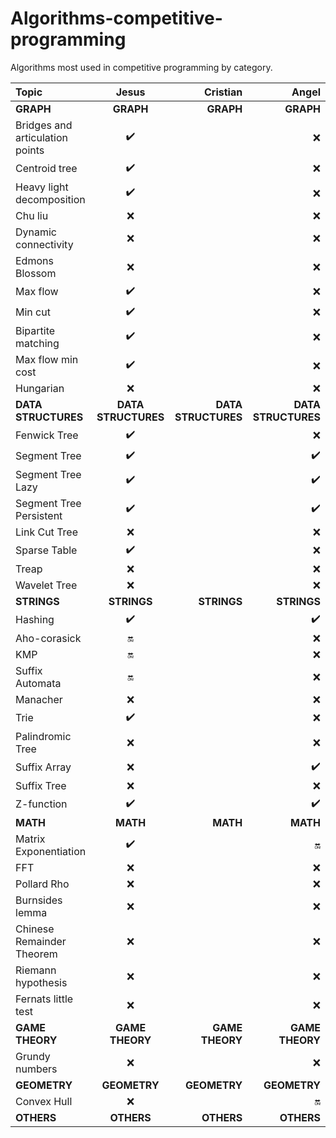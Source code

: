 # Algorithms-competitive-programming
Algorithms most used in competitive programming by category.


| Topic    | Jesus     | Cristian     |  Angel |
| :------------- | :----------: | -----------: | -----------: | 
|<strong>GRAPH</strong>  |<strong>GRAPH</strong>|<strong>GRAPH</strong>|<strong>GRAPH</strong>| 
| Bridges and articulation points | :heavy_check_mark: |  | :x: | 
| Centroid tree | :heavy_check_mark: |  | :x: | 
| Heavy light decomposition | :heavy_check_mark: |  | :x: | 
| Chu liu | :x: |  | :x: | 
| Dynamic connectivity | :x: |  | :x: | 
| Edmons Blossom | :x: |  | :x: | 
| Max flow | :heavy_check_mark: |  | :x: | 
| Min cut | :heavy_check_mark: |  | :x: | 
| Bipartite matching | :heavy_check_mark: |  | :x: | 
| Max flow min cost | :heavy_check_mark: |  | :x: | 
| Hungarian | :x: |  | :x: | 
| <strong>DATA STRUCTURES</strong> |<strong>DATA STRUCTURES</strong>| <strong>DATA STRUCTURES</strong> | <strong>DATA STRUCTURES</strong> | 
| Fenwick Tree | :heavy_check_mark: |  | :x: | 
| Segment Tree |:heavy_check_mark: |  |:heavy_check_mark: | 
| Segment Tree Lazy | :heavy_check_mark: |  | :heavy_check_mark:| 
| Segment Tree Persistent | :heavy_check_mark:|  | :heavy_check_mark:| 
| Link Cut Tree | :x: |  | :x: | 
| Sparse Table |:heavy_check_mark:  |  | :x: | 
| Treap | :x: |  | :x: | 
| Wavelet Tree | :x: |  | :x: | 
| <strong>STRINGS</strong>|<strong>STRINGS</strong>  | <strong>STRINGS</strong> | <strong>STRINGS</strong>| 
| Hashing |:heavy_check_mark:  |  | :heavy_check_mark:| 
| Aho-corasick | :on: |  | :x: | 
| KMP | :on: |  | :x: | 
| Suffix Automata | :on: |  | :x: | 
| Manacher | :x: |  | :x: | 
| Trie |:heavy_check_mark: |  | :x: | 
| Palindromic Tree | :x: |  | :x: | 
| Suffix Array |:x:  |  | :heavy_check_mark: | 
| Suffix Tree | :x: |  | :x: | 
| Z-function | :heavy_check_mark: |  | :heavy_check_mark: | 
|<strong>MATH</strong>| <strong>MATH</strong>| <strong>MATH</strong>| <strong>MATH</strong>| 
| Matrix Exponentiation | :heavy_check_mark: |  | :on: | 
| FFT | :x: |  | :x: | 
| Pollard Rho | :x: |  | :x: | 
| Burnsides lemma | :x: |  | :x: |  
| Chinese Remainder Theorem | :x: |  | :x: | 
| Riemann hypothesis | :x: |  | :x: | 
| Fernats little test | :x: |  | :x: | 
| <strong>GAME THEORY</strong> | <strong>GAME THEORY</strong> |<strong>GAME THEORY</strong>  |<strong>GAME THEORY</strong>  | 
| Grundy numbers |:x:  |  | :x: | 
| <strong>GEOMETRY</strong>| <strong>GEOMETRY</strong>| <strong>GEOMETRY</strong>| <strong>GEOMETRY</strong>| 
| Convex Hull | :x: |  | :on: | 
| <strong>OTHERS</strong>| <strong>OTHERS</strong>| <strong>OTHERS</strong>| <strong>OTHERS</strong>|
